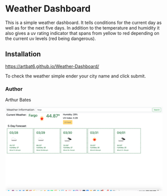# Weather Dashboard

This is a simple weather dashboard.  It tells conditions for the current day as well as for the next five days. In addition to the temperature and humidity it also gives a uv rating indicator that spans from yellow to red depending on the current uv levels (red being dangerous).

## Installation

https://artbat6.github.io/Weather-Dashboard/

To check the weather simple ender your city name and click submit.

### Author

Arthur Bates

![myWeatherDashboard](./assets/weatherScreen.png)
